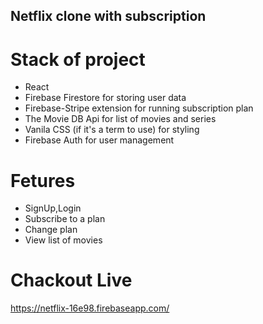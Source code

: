 ## Netflix clone with subscription

# Stack of project

- React 
- Firebase Firestore for storing user data
- Firebase-Stripe extension for running subscription plan
- The Movie DB Api for list of movies and series
- Vanila CSS (if it's a term to use) for styling
- Firebase Auth for user management


# Fetures

- SignUp,Login
- Subscribe to a plan
- Change plan
- View list of movies 

# Chackout Live 
https://netflix-16e98.firebaseapp.com/

  
